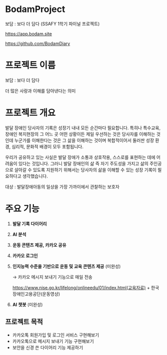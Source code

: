 # BodamProject
보담 : 보다 더 담다 (SSAFY 1학기 파이널 프로젝트)

https://app.bodam.site

https://github.com/BodamDiary


# 프로젝트 이름

보담 : 보다 더 담다

더 많은 사랑과 이해를 담아낸다는 의미

# 프로젝트 개요

발달 장애인 당사자의 기록은 성장기 내내 모든 순간마다 필요합니다. 특히나 특수교육, 장애인 복지현장의 그 어느 곳 어떤 상황이든 제일 우선하는 것은 당사자를 이해하는 것인데 누군가를 이해한다는 것은 그 삶을 이해하는 것이며 복합적이어서 둘러싼 성장 환경, 심리적, 문화적 배경이 모두 포함됩니다.

우리가 공유하고 있는 사실은 발달 장애가 소통과 상호작용, 스스로를 표현하는 데에 어려움이 있다는 것입니다. 그러니 발달 장애인의 삶 즉 자기 주도성을 가지고 삶의 주인공으로 살아갈 수 있도록 지원하기 위해서는 당사자의 삶을 이해할 수 있는 성장 기록이 필요하다고 생각했습니다. 

대상 : 발달장애아동의 일상을 가장 가까이에서 관찰하는 보호자

# 주요 기능

1. **발달 기록 다이어리**
2. **AI 분석**
3. **운동 콘텐츠 제공, 카카오 공유**
4. **카카오 로그인**
5. **인지능력 수준을 기반으로 운동 및 교육 콘텐츠 제공** (미완성)
    
    → 카카오 메시지 보내기 기능으로 매일 전송
    
    https://www.nise.go.kr/lifelong/onlineedu/01/index.html(교육자료) + 한국장애인고용공단(운동영상)
    
6. **AI 챗봇** (미완성)

## 프로젝트 목적

- 카카오톡 회원가입 및 로그인 서비스 구현해보기
- 카카오톡으로 메시지 보내기 기능 구현해보기
- 보안을 신경 쓴 다이어리 기능 제공하기
